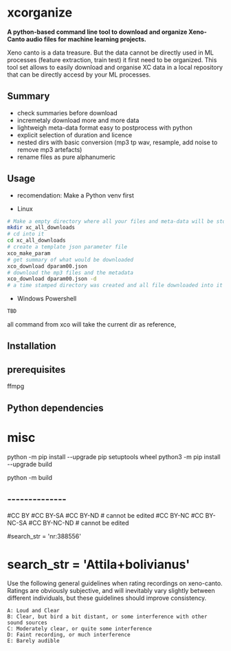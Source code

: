 # xcorganize
**A python-based command line tool to download and organize Xeno-Canto audio files for machine learning projects.**

Xeno canto is a data treasure.
But the data cannot be directly used in ML processes (feature extraction, train test) it first need to be organized.
This tool set allows to easily download and organise XC data in a local repository that can be directly accesd by your ML processes.  

## Summary
- check summaries before download 
- incremetaly download more and more data 
- lightweigh meta-data format easy to postprocess with python
- explicit selection of duration and licence
- nested dirs with basic conversion (mp3 tp wav, resample, add noise to remove mp3 artefacts)
- rename files as pure alphanumeric

## Usage

- recomendation: Make a Python venv first 

- Linux
```bash
# Make a empty directory where all your files and meta-data will be stored
mkdir xc_all_downloads 
# cd into it
cd xc_all_downloads
# create a template json parameter file
xco_make_param 
# get summary of what would be downloaded
xco_download dparam00.json
# download the mp3 files and the metadata
xco_download dparam00.json -d
# a time stamped directory was created and all file downloaded into it
```

- Windows Powershell
```Powershell
TBD
```


all command from xco will take the current dir as reference, 



## Installation

## prerequisites
ffmpg

## Python dependencies


# misc 
python -m pip install --upgrade pip setuptools wheel
python3 -m pip install --upgrade build

python -m build




## --------------
#CC BY
#CC BY-SA 
#CC BY-ND # cannot be edited 
#CC BY-NC
#CC BY-NC-SA 
#CC BY-NC-ND # cannot be edited 

#search_str = 'nr:388556'
# search_str = 'Attila+bolivianus'






Use the following general guidelines when rating recordings on xeno-canto. Ratings are obviously subjective, and will inevitably vary slightly between different individuals, but these guidelines should improve consistency.

    A: Loud and Clear
    B: Clear, but bird a bit distant, or some interference with other sound sources
    C: Moderately clear, or quite some interference
    D: Faint recording, or much interference
    E: Barely audible

